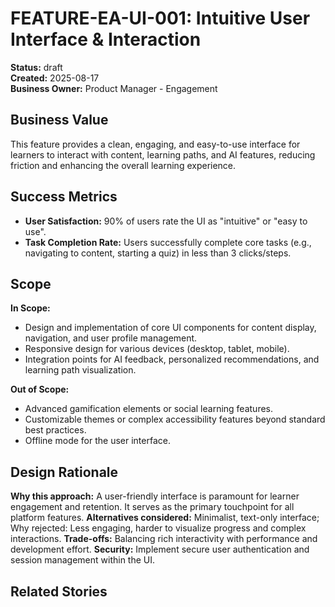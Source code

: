 # FEATURE-EA-UI-001: Intuitive User Interface & Interaction

**Status:** draft  
**Created:** 2025-08-17  
**Business Owner:** Product Manager - Engagement  

## Business Value
This feature provides a clean, engaging, and easy-to-use interface for learners to interact with content, learning paths, and AI features, reducing friction and enhancing the overall learning experience.

## Success Metrics
- **User Satisfaction:** 90% of users rate the UI as "intuitive" or "easy to use".
- **Task Completion Rate:** Users successfully complete core tasks (e.g., navigating to content, starting a quiz) in less than 3 clicks/steps.

## Scope
**In Scope:**
- Design and implementation of core UI components for content display, navigation, and user profile management.
- Responsive design for various devices (desktop, tablet, mobile).
- Integration points for AI feedback, personalized recommendations, and learning path visualization.

**Out of Scope:**
- Advanced gamification elements or social learning features.
- Customizable themes or complex accessibility features beyond standard best practices.
- Offline mode for the user interface.

## Design Rationale
**Why this approach:** A user-friendly interface is paramount for learner engagement and retention. It serves as the primary touchpoint for all platform features.
**Alternatives considered:** Minimalist, text-only interface; Why rejected: Less engaging, harder to visualize progress and complex interactions.
**Trade-offs:** Balancing rich interactivity with performance and development effort.
**Security:** Implement secure user authentication and session management within the UI.

## Related Stories
<!-- Links added as created -->
